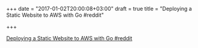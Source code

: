 +++
date = "2017-01-02T20:00:08+03:00"
draft = true
title = "Deploying a Static Website to AWS with Go  #reddit"

+++

<p><a href="https://t.co/gtk9TgcO7b">Deploying a Static Website to AWS with Go  #reddit</a></p>
